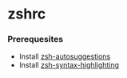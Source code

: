 # zshrc

### Prerequesites
- Install [zsh-autosuggestions](https://github.com/zsh-users/zsh-autosuggestions/)
- Install [zsh-syntax-highlighting](https://github.com/zsh-users/zsh-syntax-highlighting/)
